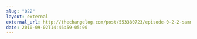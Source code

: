 ```yaml
---
slug: "022"
layout: external
external_url: http://thechangelog.com/post/553380723/episode-0-2-2-sammy-js-with-aaron-quint
date: 2010-09-02T14:46:59-05:00
---
```

